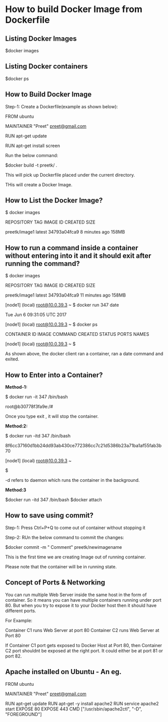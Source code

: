 
<h1> How to build Docker Image from Dockerfile</h1>

## Listing Docker Images


$docker images


## Listing Docker containers

$docker ps 



## How to Build Docker Image


Step-1: Create a Dockerfile(example as shown below):

FROM ubuntu

MAINTAINER "Preet" <preet@gmail.com>



RUN apt-get update

RUN apt-get install screen

Run the below command:

$docker build -t preetk/<imagename> .

This will pick up Dockerfile placed under the current directory.

THis will create a Docker Image.

## How to List the Docker Image?


$ docker images

REPOSITORY          TAG                 IMAGE ID            CREATED             SIZE

preetk/image1       latest              34793a04fca9        8 minutes ago       158MB


## How to run a command inside a container without entering into it and it should exit after running the command?

$ docker images

REPOSITORY          TAG                 IMAGE ID            CREATED             SIZE

preetk/image1       latest              34793a04fca9        11 minutes ago      158MB

[node1] (local) root@10.0.39.3 ~
$ docker run 347 date

Tue Jun  6 09:31:05 UTC 2017


[node1] (local) root@10.0.39.3 ~
$ docker ps

CONTAINER ID        IMAGE               COMMAND             CREATED             STATUS
     PORTS               NAMES

[node1] (local) root@10.0.39.3 ~
$


As shown above, the docker client ran a container, ran a date command and exited.

## How to Enter into a Container?

<b>Method-1:</b>

$ docker run -it 347 /bin/bash

root@b30778f3fa9e:/#


Once you type exit , it will stop the container.


<b>Method:2:</b>

$ docker run -itd 347 /bin/bash

8f6cc37160d1bb24dd93ab430ce772386cc7c21d5386b23a71ba1af55fab3b70

[node1] (local) root@10.0.39.3 ~

$

-d refers to daemon which runs the container in the background.


<b> Method:3</b>

$docker run -itd 347 /bin/bash
$docker attach <containerid>


## How to save using commit?


Step-1: Press Ctrl+P+Q to come out of container without stopping it

Step-2: RUn the below command to commit the changes:

$docker commit -m " Comment" <container-id> preetk/newimagename

This is the first time we are creating Image out of running container.

Please note that the container will be in running state.

## Concept of Ports & Networking

You can run multiple Web Server inside the same host in the form of container. So it means you can have multiple containers running under port 80. But when you try to expose it to your Docker host then it should have different ports.

For Example:

Container C1 runs Web Server at port 80 
Container C2 runs Web Server at Port 80

If Container C1 port gets exposed to Docker Host at Port 80, then Container C2 port shouldnt be exposed at the right port. It
could either be at port 81 or port 82.

## Apache installed on Ubuntu - An eg.
FROM ubuntu

MAINTAINER "Preet" preet@gmail.com

RUN apt-get update
RUN apt-get -y install apache2
RUN service apache2 start
EXPOSE 80
EXPOSE 443
CMD ["/usr/sbin/apache2ctl", "-D", "FOREGROUND"]








